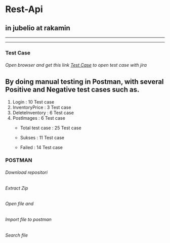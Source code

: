 # Rest-Api 
## in jubelio at rakamin 
---------------------------
---------------------------
### Test Case
###### Open browser and get this link [Test Case](https://bagas12.atlassian.net/projects/JUB?selectedItem=com.atlassian.plugins.atlassian-connect-plugin:com.xpandit.plugins.xray__testing-board) to open test case with jira

## By doing manual testing in Postman, with several Positive and Negative test cases such as. 
1. Login 		: 10 Test case 
2. InventoryPrice	: 3 Test case
3. DeleteInventory : 6 Test case
4. PostImages	: 6 Test case
	- Total test case : 25 Test case

	- Sukses 		: 11 Test case
	- Failed 		: 14 Test case

### POSTMAN
###### Download repositori
###### Extract Zip
###### Open file and
###### Import file to postman 
###### Search file

